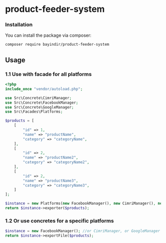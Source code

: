 # product-feeder-system

### Installation

You can install the package via composer:

```bash
composer require bayindir/product-feeder-system
```
## Usage

### 1.1 Use with facade for all platforms

```php
<?php
include_once "vendor/autoload.php";

use Src\Concrete\CimriManager;
use Src\Concrete\FacebookManager;
use Src\Concrete\GoogleManager;
use Src\Facades\Platforms;

$products = [
    [
        "id" => 1,
        "name" => "productName",
        "category" => "categoryName",
    ],
    [
        "id" => 2,
        "name" => "productName2",
        "category" => "categoryName2",
    ],
    [
        "id" => 2,
        "name" => "productName3",
        "category" => "categoryName3",
    ]
];

$instance = new Platforms(new FacebookManager(), new CimriManager(), new GoogleManager());
return $instance->exporter($products);
```

### 1.2 Or use concretes for a specific platforms

```php
$instance = new FacebookManager(); //or CimriManager, or GoogleManager
return $instance->exportFile($products);
```
